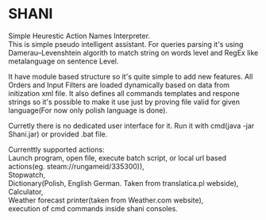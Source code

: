 # SHANI
Simple Heurestic Action Names Interpreter.  
This is simple pseudo intelligent assistant. For queries parsing it's using Damerau–Levenshtein algorith to match string on words level and RegEx like metalanguage on sentence Level.

It have module based structure so it's quite simple to add new features. All Orders and Input Filters are loaded dynamically based on data from initization xml file. It also defines all commands templates and respone strings so it's possible to make it use just by proving file valid for given language(For now only polish language is done).

Curretly there is no dedicated user interface for it. Run it with cmd(java -jar Shani.jar) or provided .bat file.

Currenttly supported actions:  
Launch program, open file, execute batch script, or local url based actions(eg. steam://rungameid/335300)),  
Stopwatch,  
Dictionary(Polish, English German. Taken from translatica.pl webside),  
Calculator,  
Weather forecast printer(taken from Weather.com website),  
execution of cmd commands inside shani consoles.  
